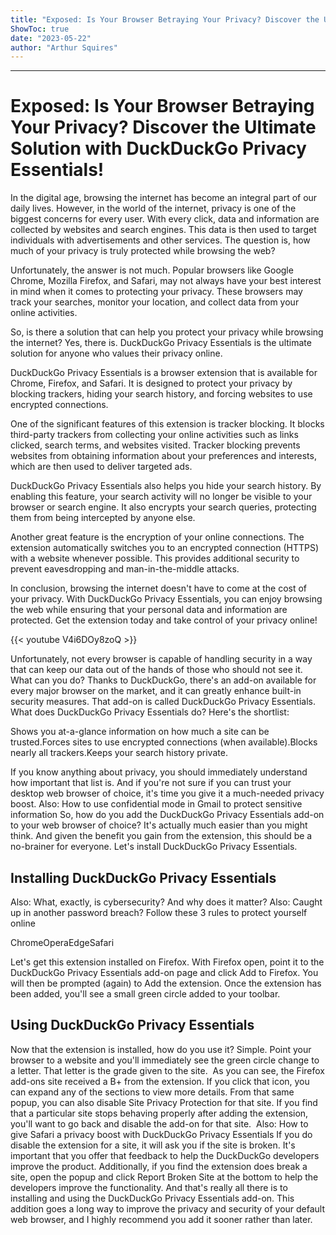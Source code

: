 ```yaml
---
title: "Exposed: Is Your Browser Betraying Your Privacy? Discover the Ultimate Solution with DuckDuckGo Privacy Essentials!"
ShowToc: true 
date: "2023-05-22"
author: "Arthur Squires"
---
```

*****
# Exposed: Is Your Browser Betraying Your Privacy? Discover the Ultimate Solution with DuckDuckGo Privacy Essentials!

In the digital age, browsing the internet has become an integral part of our daily lives. However, in the world of the internet, privacy is one of the biggest concerns for every user. With every click, data and information are collected by websites and search engines. This data is then used to target individuals with advertisements and other services. The question is, how much of your privacy is truly protected while browsing the web?

Unfortunately, the answer is not much. Popular browsers like Google Chrome, Mozilla Firefox, and Safari, may not always have your best interest in mind when it comes to protecting your privacy. These browsers may track your searches, monitor your location, and collect data from your online activities.

So, is there a solution that can help you protect your privacy while browsing the internet? Yes, there is. DuckDuckGo Privacy Essentials is the ultimate solution for anyone who values their privacy online.

DuckDuckGo Privacy Essentials is a browser extension that is available for Chrome, Firefox, and Safari. It is designed to protect your privacy by blocking trackers, hiding your search history, and forcing websites to use encrypted connections.

One of the significant features of this extension is tracker blocking. It blocks third-party trackers from collecting your online activities such as links clicked, search terms, and websites visited. Tracker blocking prevents websites from obtaining information about your preferences and interests, which are then used to deliver targeted ads.

DuckDuckGo Privacy Essentials also helps you hide your search history. By enabling this feature, your search activity will no longer be visible to your browser or search engine. It also encrypts your search queries, protecting them from being intercepted by anyone else.

Another great feature is the encryption of your online connections. The extension automatically switches you to an encrypted connection (HTTPS) with a website whenever possible. This provides additional security to prevent eavesdropping and man-in-the-middle attacks.

In conclusion, browsing the internet doesn't have to come at the cost of your privacy. With DuckDuckGo Privacy Essentials, you can enjoy browsing the web while ensuring that your personal data and information are protected. Get the extension today and take control of your privacy online!

{{< youtube V4i6DOy8zoQ >}} 



Unfortunately, not every browser is capable of handling security in a way that can keep our data out of the hands of those who should not see it.
What can you do?
Thanks to DuckDuckGo, there's an add-on available for every major browser on the market, and it can greatly enhance built-in security measures. That add-on is called DuckDuckGo Privacy Essentials.
What does DuckDuckGo Privacy Essentials do? Here's the shortlist:

 
Shows you at-a-glance information on how much a site can be trusted.Forces sites to use encrypted connections (when available).Blocks nearly all trackers.Keeps your search history private.


If you know anything about privacy, you should immediately understand how important that list is. And if you're not sure if you can trust your desktop web browser of choice, it's time you give it a much-needed privacy boost.
Also: How to use confidential mode in Gmail to protect sensitive information
So, how do you add the DuckDuckGo Privacy Essentials add-on to your web browser of choice? It's actually much easier than you might think. And given the benefit you gain from the extension, this should be a no-brainer for everyone.
Let's install DuckDuckGo Privacy Essentials.

 
## Installing DuckDuckGo Privacy Essentials


Also: What, exactly, is cybersecurity? And why does it matter?
Also: Caught up in another password breach? Follow these 3 rules to protect yourself online

 
ChromeOperaEdgeSafari


Let's get this extension installed on Firefox. With Firefox open, point it to the DuckDuckGo Privacy Essentials add-on page and click Add to Firefox. You will then be prompted (again) to Add the extension. Once the extension has been added, you'll see a small green circle added to your toolbar.

 
## Using DuckDuckGo Privacy Essentials


Now that the extension is installed, how do you use it? Simple. Point your browser to a website and you'll immediately see the green circle change to a letter. That letter is the grade given to the site. 
As you can see, the Firefox add-ons site received a B+ from the extension. If you click that icon, you can expand any of the sections to view more details. From that same popup, you can also disable Site Privacy Protection for that site. If you find that a particular site stops behaving properly after adding the extension, you'll want to go back and disable the add-on for that site. 
Also: How to give Safari a privacy boost with DuckDuckGo Privacy Essentials
If you do disable the extension for a site, it will ask you if the site is broken. It's important that you offer that feedback to help the DuckDuckGo developers improve the product. Additionally, if you find the extension does break a site, open the popup and click Report Broken Site at the bottom to help the developers improve the functionality.
And that's really all there is to installing and using the DuckDuckGo Privacy Essentials add-on. This addition goes a long way to improve the privacy and security of your default web browser, and I highly recommend you add it sooner rather than later.




